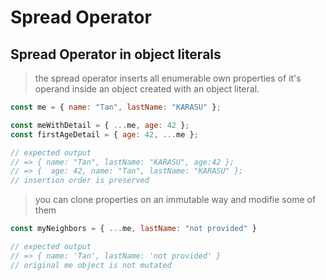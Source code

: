 # Spread Operator

## Spread Operator in object literals

> the spread operator inserts all enumerable own properties of it's operand inside an object created with an object literal.

```js
const me = { name: "Tan", lastName: "KARASU" };

const meWithDetail = { ...me, age: 42 };
const firstAgeDetail = { age: 42, ...me };

// expected output
// => { name: "Tan", lastName: "KARASU", age:42 };
// => {  age: 42, name: "Tan", lastName: "KARASU" };
// insertion order is preserved
```

> you can clone properties on an immutable way and modifie some of them

```js
const myNeighbors = { ...me, lastName: "not provided" }

// expected output
// => { name: 'Tan', lastName: 'not provided' }
// original me object is not mutated
```
